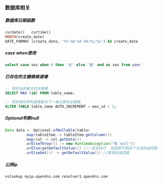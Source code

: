 ### 数据库相关

##### 数据库日期函数

```sql
curdate()   curtime()
MONTH(create_date)  
DATE_FORMAT (create_date, '%Y-%m-%d %H:%i:%s') AS create_date
```

##### case when使用

```sql
select case sex when 0 then '女' else '男' end as sex from user
```

##### 已存在的主键继续递增

```sql
-- 查找当前最大的主键值
SELECT MAX (id) FROM table_name;

-- 将自增长序列值更新为下一条记录的主键值
ALTER TABLE table_name AUTO_INCREMENT = max_id + 1;
```

##### Optional判断null

```java
Data data =  Optional.ofNullable(table)
   		 .map(tableItem -> tableItem.getColumn())
   		 .map(col -> col.getData())
   		 .orElseThrow(() -> new RuntimeException("有 null")) 
    	 .orElse(getDefaultValue()) //一定会执行  但是那不到这个方法的返回值
    	 .orElseGet(() -> getDefaultValue()) //拿得到返回值 
```



##### 公网ip

```shell
nslookup myip.opendns.com resolver1.opendns.com
```

